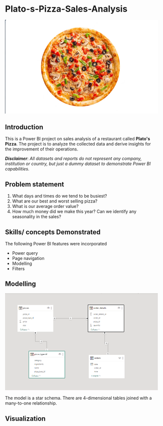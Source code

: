 # Plato-s-Pizza-Sales-Analysis

![](intro-IMAGE.png)

## Introduction
This is a Power BI project on sales analysis of a restaurant called **Plato's Pizza**. 
The project is to analyze the collected data and derive insights for the improvement of their operations.

**_Disclaimer_**: _All datasets and reports do not represent any company, institution or country, but just a dummy dataset to demonstrate Power BI capabilities._

## Problem statement
1. What days and times do we tend to be busiest?
2. What are our best and worst selling pizza?
3. What is our average order value?
4. How much money did we make this year? Can we identify any seasonality in the sales?

## Skills/ concepts Demonstrated
The following Power BI features were incorporated
- Power query
- Page navigation
- Modelling
- Filters

## Modelling

![](model.png)

The model is a star schema.
There are 4-dimensional tables joined with a many-to-one relationship.

## Visualization



